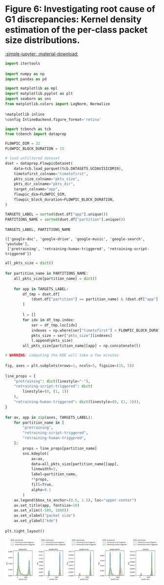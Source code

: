 # Figure 6: Investigating root cause of G1 discrepancies: Kernel density estimation of the per-class packet size distributions.

[:simple-jupyter: :material-download:](../../paper_tables_and_figures/figure6_ucdavis_kde_on_pkts_size/figure6_ucdavis_kde_on_pkts_size.ipynb)


```python
import itertools

import numpy as np
import pandas as pd
```


```python
import matplotlib as mpl
import matplotlib.pyplot as plt
import seaborn as sns
from matplotlib.colors import LogNorm, Normalize

%matplotlib inline
%config InlineBackend.figure_format='retina'
```


```python
import tcbench as tcb
from tcbench import dataprep
```


```python
FLOWPIC_DIM = 32
FLOWPIC_BLOCK_DURATION = 15
```


```python
# load unfiltered dataset
dset = dataprep.FlowpicDataset(
    data=tcb.load_parquet(tcb.DATASETS.UCDAVISICDM19),
    timetofirst_colname="timetofirst",
    pkts_size_colname="pkts_size",
    pkts_dir_colname="pkts_dir",
    target_colname="app",
    flowpic_dim=FLOWPIC_DIM,
    flowpic_block_duration=FLOWPIC_BLOCK_DURATION,
)
```


```python
TARGETS_LABEL = sorted(dset.df["app"].unique())
PARTITIONS_NAME = sorted(dset.df["partition"].unique())

TARGETS_LABEL, PARTITIONS_NAME
```




    (['google-doc', 'google-drive', 'google-music', 'google-search', 'youtube'],
     ['pretraining', 'retraining-human-triggered', 'retraining-script-triggered'])




```python
all_pkts_size = dict()

for partition_name in PARTITIONS_NAME:
    all_pkts_size[partition_name] = dict()

    for app in TARGETS_LABEL:
        df_tmp = dset.df[
            (dset.df["partition"] == partition_name) & (dset.df["app"] == app)
        ]

        l = []
        for idx in df_tmp.index:
            ser = df_tmp.loc[idx]
            indexes = np.where(ser["timetofirst"] < FLOWPIC_BLOCK_DURATION)[0]
            pkts_size = ser["pkts_size"][indexes]
            l.append(pkts_size)
        all_pkts_size[partition_name][app] = np.concatenate(l)
```


```python
# WARNING: computing the KDE will take a few minutes

fig, axes = plt.subplots(nrows=1, ncols=5, figsize=(15, 5))

line_props = {
    "pretraining": dict(linestyle="-"),
    "retraining-script-triggered": dict(
        linestyle=(0, (1, 1))
    ), 
    "retraining-human-triggered": dict(linestyle=(0, (1, 1))),
}

for ax, app in zip(axes, TARGETS_LABEL):
    for partition_name in [
        "pretraining",
        "retraining-script-triggered",
        "retraining-human-triggered",
    ]:
        props = line_props[partition_name]
        sns.kdeplot(
            ax=ax,
            data=all_pkts_size[partition_name][app],
            linewidth=2,
            label=partition_name,
            **props,
            fill=True,
            alpha=0.1
        )
    ax.legend(bbox_to_anchor=(0.5, 1.5), loc="upper center")
    ax.set_title(app, fontsize=10)
    ax.set_xlim((-500, 1800))
    ax.set_xlabel("packet size")
    ax.set_ylabel("kde")

plt.tight_layout()
```


    
![png](figure6_ucdavis_kde_on_pkts_size_files/figure6_ucdavis_kde_on_pkts_size_9_0.png)
    

